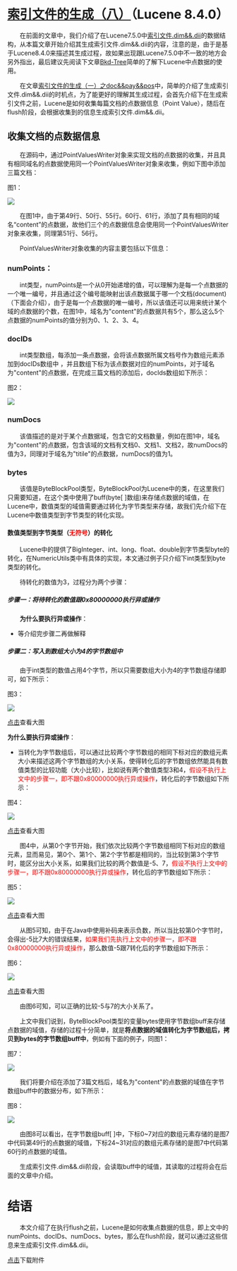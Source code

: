 # [索引文件的生成（八）](https://www.amazingkoala.com.cn/Lucene/Index/)（Lucene 8.4.0）

&emsp;&emsp;在前面的文章中，我们介绍了在Lucene7.5.0中[索引文件.dim&&.dii](https://www.amazingkoala.com.cn/Lucene/suoyinwenjian/2019/0424/53.html)的数据结构，从本篇文章开始介绍其生成索引文件.dim&&.dii的内容，注意的是，由于是基于Lucene8.4.0来描述其生成过程，故如果出现跟Lucene7.5.0中不一致的地方会另外指出，最后建议先阅读下文章[Bkd-Tree](https://www.amazingkoala.com.cn/Lucene/gongjulei/2019/0422/52.html)简单的了解下Lucene中点数据的使用。

&emsp;&emsp;在文章[索引文件的生成（一）之doc&&pay&&pos](https://www.amazingkoala.com.cn/Lucene/Index/2019/1226/121.html)中，简单的介绍了生成索引文件.dim&&.dii的时机点，为了能更好的理解其生成过程，会首先介绍下在生成索引文件之前，Lucene是如何收集每篇文档的点数据信息（Point Value），随后在flush阶段，会根据收集到的信息生成索引文件.dim&&.dii。

## 收集文档的点数据信息

&emsp;&emsp;在源码中，通过PointValuesWriter对象来实现文档的点数据的收集，并且具有相同域名的点数据使用同一个PointValuesWriter对象来收集，例如下图中添加三篇文档：

图1：

<img src="http://www.amazingkoala.com.cn/uploads/lucene/index/索引文件的生成/索引文件的生成（八）/1.png">

&emsp;&emsp;在图1中，由于第49行、50行、55行。60行、61行，添加了具有相同的域名“content”的点数据，故他们三个的点数据信息会使用同一个PointValuesWriter对象来收集，同理第51行、56行。

&emsp;&emsp;PointValuesWriter对象收集的内容主要包括以下信息：

### numPoints： 

&emsp;&emsp;int类型，numPoints是一个从0开始递增的值，可以理解为是每一个点数据的一个唯一编号，并且通过这个编号能映射出该点数据属于哪一个文档(document)（下面会介绍），由于是每一个点数据的唯一编号，所以该值还可以用来统计某个域的点数据的个数，在图1中，域名为"content"的点数据共有5个，那么这么5个点数据的numPoints的值分别为0、1、2、3、4。

### docIDs

&emsp;&emsp;int类型数组，每添加一条点数据，会将该点数据所属文档号作为数组元素添加到docIDs数组中 ，并且数组下标为该点数据对应的numPoints，对于域名为"content"的点数据，在完成三篇文档的添加后，docIds数组如下所示：

图2：

<img src="http://www.amazingkoala.com.cn/uploads/lucene/index/索引文件的生成/索引文件的生成（八）/2.png">

### numDocs

&emsp;&emsp;该值描述的是对于某个点数据域，包含它的文档数量，例如在图1中，域名为"content"的点数据，包含该域的文档有文档0、文档1、文档2，故numDocs的值为3，同理对于域名为"titile"的点数据，numDocs的值为1。

### bytes

&emsp;&emsp;该值是ByteBlockPool类型，ByteBlockPool为Lucene中的类，在这里我们只需要知道，在这个类中使用了buff(byte[ ]数组)来存储点数据的域值，在Lucene中，数值类型的域值需要通过转化为字节类型来存储，故我们先介绍下在Lucene中数值类型到字节类型的转化实现。

#### 数值类型到字节类型（<font color=Red>无符号</font>）的转化

&emsp;&emsp;Lucene中的提供了BigInteger、int、long、float、double到字节类型byte的转化，在NumericUtils类中有具体的实现，本文通过例子只介绍下int类型到byte类型的转化。

&emsp;&emsp;待转化的数值为3，过程分为两个步骤：

##### 步骤一：将待转化的数值跟0x80000000执行异或操作

&emsp;&emsp;**为什么要执行异或操作**：

- 等介绍完步骤二再做解释

##### 步骤二：写入到数组大小为4的字节数组中

&emsp;&emsp;由于int类型的数值占用4个字节，所以只需要数组大小为4的字节数组存储即可，如下所示：

图3：

<img src="http://www.amazingkoala.com.cn/uploads/lucene/index/索引文件的生成/索引文件的生成（八）/3.png">

[点击](http://www.amazingkoala.com.cn/uploads/lucene/index/索引文件的生成/索引文件的生成（八）/inttobyte.html)查看大图

**为什么要执行异或操作**：

- 当转化为字节数组后，可以通过比较两个字节数组的相同下标对应的数组元素大小来描述这两个字节数组的大小关系，使得转化后的字节数组依然能具有数值类型的比较功能（大小比较），比如说有两个数值类型3和4，<font color=Red>假设不执行上文中的步骤一，即不跟0x80000000执行异或操作</font>，转化后的字节数组如下所示：

图4：

<img src="http://www.amazingkoala.com.cn/uploads/lucene/index/索引文件的生成/索引文件的生成（八）/4.png">

[点击](http://www.amazingkoala.com.cn/uploads/lucene/index/索引文件的生成/索引文件的生成（八）/compare3__4.html)查看大图

&emsp;&emsp;图4中，从第0个字节开始，我们依次比较两个字节数组相同下标对应的数组元素，显而易见，第0个、第1个、第2个字节都是相同的，当比较到第3个字节时，能区分出大小关系，如果我们比较的两个数值是-5、7，<font color=Red>假设不执行上文中的步骤一，即不跟0x80000000执行异或操作</font>，转化后的字节数组如下所示：

图5：

<img src="http://www.amazingkoala.com.cn/uploads/lucene/index/索引文件的生成/索引文件的生成（八）/5.png">

[点击](http://www.amazingkoala.com.cn/uploads/lucene/index/索引文件的生成/索引文件的生成（八）/compare-5__7false.html)查看大图

&emsp;&emsp;从图5可知，由于在Java中使用补码来表示负数，所以当比较第0个字节时，会得出-5比7大的错误结果，<font color=Red>如果我们先执行上文中的步骤一，即不跟0x80000000执行异或操作</font>，那么数值-5跟7转化后的字节数组如下所示：

图6：

<img src="http://www.amazingkoala.com.cn/uploads/lucene/index/索引文件的生成/索引文件的生成（八）/6.png">

[点击](http://www.amazingkoala.com.cn/uploads/lucene/index/索引文件的生成/索引文件的生成（八）/compare-5__7true.html)查看大图

&emsp;&emsp;由图6可知，可以正确的比较-5与7的大小关系了。

&emsp;&emsp;上文中我们说到，ByteBlockPool类型的变量bytes使用字节数组buff来存储点数据的域值，存储的过程十分简单，就是**将点数据的域值转化为字节数组后，拷贝到bytes的字节数组buff中**，例如有下面的例子，同图1：

图7：

<img src="http://www.amazingkoala.com.cn/uploads/lucene/index/索引文件的生成/索引文件的生成（八）/7.png">

&emsp;&emsp;我们将要介绍在添加了3篇文档后，域名为"content"的点数据的域值在字节数组buff中的数据分布，如下所示：

图8：

<img src="http://www.amazingkoala.com.cn/uploads/lucene/index/索引文件的生成/索引文件的生成（八）/8.png">

&emsp;&emsp;由图8可以看出，在字节数组buff[ ]中，下标0~7对应的数组元素存储的是图7中代码第49行的点数据的域值，下标24~31对应的数组元素存储的是图7中代码第60行的点数据的域值。

&emsp;&emsp;生成索引文件.dim&&.dii阶段，会读取buff中的域值，其读取的过程将会在后面的文章中介绍。

# 结语

&emsp;&emsp;本文介绍了在执行flush之前，Lucene是如何收集点数据的信息，即上文中的numPoints、docIDs、numDocs、bytes，那么在flush阶段，就可以通过这些信息来生成索引文件.dim&&.dii。

[点击](http://www.amazingkoala.com.cn/attachment/Lucene/Index/索引文件的生成/索引文件的生成（八）/索引文件的生成（八）.zip)下载附件